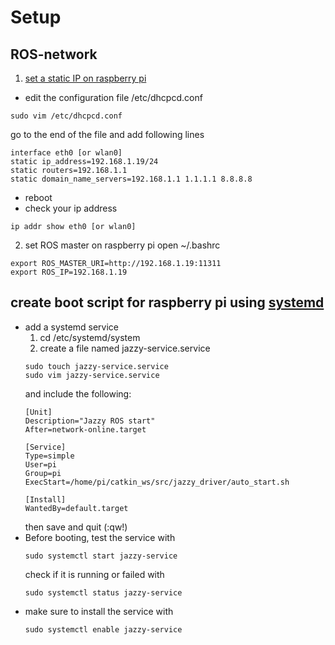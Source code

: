 # Setup

## ROS-network
1. [set a static IP on raspberry pi](https://linuxhint.com/raspberry_pi_static_ip_setup/)
  - edit the configuration file /etc/dhcpcd.conf
  ```
  sudo vim /etc/dhcpcd.conf
  ```
  go to the end of the file and add following lines
  ```
  interface eth0 [or wlan0]
  static ip_address=192.168.1.19/24
  static routers=192.168.1.1
  static domain_name_servers=192.168.1.1 1.1.1.1 8.8.8.8
  ```
  - reboot
  - check your ip address
  ```
  ip addr show eth0 [or wlan0]
  ```

2. set ROS master on raspberry pi
  open ~/.bashrc
  ```
  export ROS_MASTER_URI=http://192.168.1.19:11311
  export ROS_IP=192.168.1.19
  ```

## create boot script for raspberry pi using [systemd](https://magiccvs.byu.edu/wiki/#!computers/systemd.md)
- add a systemd service
  1. cd /etc/systemd/system
  2. create a file named jazzy-service.service
    ```
    sudo touch jazzy-service.service
    sudo vim jazzy-service.service
    ```
    and include the following:
    ```
    [Unit]
    Description="Jazzy ROS start"
    After=network-online.target

    [Service]
    Type=simple
    User=pi
    Group=pi
    ExecStart=/home/pi/catkin_ws/src/jazzy_driver/auto_start.sh

    [Install]
    WantedBy=default.target
    ```
    then save and quit (:qw!)
- Before booting, test the service with
  ```
  sudo systemctl start jazzy-service
  ```
  check if it is running or failed with
  ```
  sudo systemctl status jazzy-service
  ```
- make sure to install the service with
  ```
  sudo systemctl enable jazzy-service
  ```
